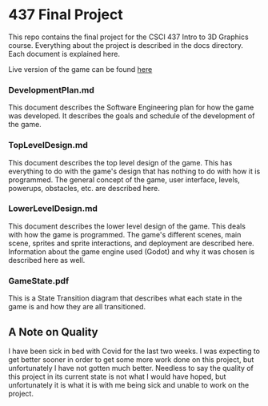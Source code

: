 # 437 Final Project

This repo contains the final project for the CSCI 437 Intro to 3D Graphics course. Everything about the project is described in the docs directory. Each document is explained here.

Live version of the game can be found [here](https://peymathi.github.io/437-final-project/)

### DevelopmentPlan.md

This document describes the Software Engineering plan for how the game was developed. It describes the goals and schedule of the development of the game.

### TopLevelDesign.md

This document describes the top level design of the game. This has everything to do with the game's design that has nothing to do with how it is programmed. The general concept of the game, user interface, levels, powerups, obstacles, etc. are described here.

### LowerLevelDesign.md

This document describes the lower level design of the game. This deals with how the game is programmed. The game's different scenes, main scene, sprites and sprite interactions, and deployment are described here. Information about the game engine used (Godot) and why it was chosen is described here as well.

### GameState.pdf

This is a State Transition diagram that describes what each state in the game is and how they are all transitioned.

## A Note on Quality

I have been sick in bed with Covid for the last two weeks. I was expecting to get better sooner in order to get some more work done on this project, but unfortunately I have not gotten much better. Needless to say the quality of this project in its current state is not what I would have hoped, but unfortunately it is what it is with me being sick and unable to work on the project. 
